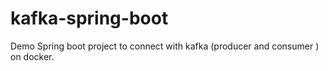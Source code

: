 # kafka-spring-boot
Demo Spring boot project to connect with kafka  (producer and consumer ) on docker.
